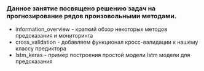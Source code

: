 ### Данное занятие посвящено решению задач на прогнозирование рядов произовольными методами.
* information_overview - краткий обзор некоторых методов предсказания и мониторинга
* cross_validation - добавляем функционал кросс-валидации к нашему классу предиктора
* lstm_keras - пример построения простой модели lstm модели для предсказания 